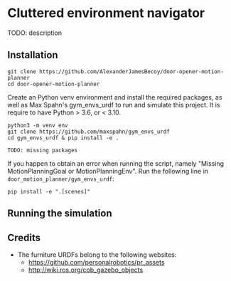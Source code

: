 # Cluttered environment navigator

TODO: description

## Installation
```
git clone https://github.com/AlexanderJamesBecoy/door-opener-motion-planner
cd door-opener-motion-planner
```
Create an Python venv environment and install the required packages, as well as Max Spahn's gym_envs_urdf to run and simulate this project. It is require to have Python > 3.6, or < 3.10.
```
python3 -m venv env
git clone https://github.com/maxspahn/gym_envs_urdf
cd gym_envs_urdf & pip install -e .
```

```
TODO: missing packages
```

If you happen to obtain an error when running the script, namely "Missing MotionPlanningGoal or MotionPlanningEnv". Run the following line in `door_motion_planner/gym_envs_urdf`:
```
pip install -e ".[scenes]"
```

## Running the simulation


## Credits
- The furniture URDFs belong to the following websites:
    - https://github.com/personalrobotics/pr_assets
    - http://wiki.ros.org/cob_gazebo_objects